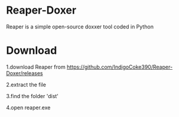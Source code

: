 # Reaper-Doxer
Reaper is a simple open-source doxxer tool coded in Python



# Download
1.download Reaper from https://github.com/IndigoCoke390/Reaper-Doxer/releases 

2.extract the file 

3.find the folder 'dist'

4.open reaper.exe
